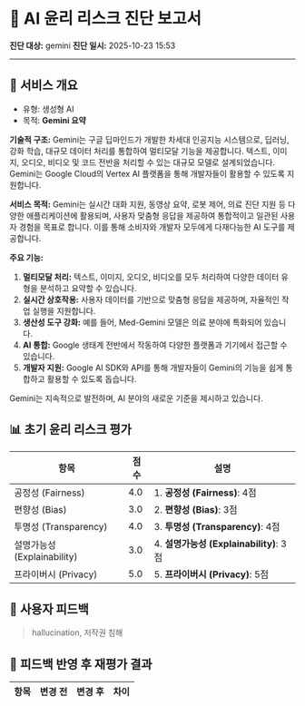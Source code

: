 # 🤖 AI 윤리 리스크 진단 보고서

**진단 대상:** gemini
**진단 일시:** 2025-10-23 15:53

---
## 📘 서비스 개요
- 유형: 생성형 AI
- 목적: **Gemini 요약**

**기술적 구조:**
Gemini는 구글 딥마인드가 개발한 차세대 인공지능 시스템으로, 딥러닝, 강화 학습, 대규모 데이터 처리를 통합하여 멀티모달 기능을 제공합니다. 텍스트, 이미지, 오디오, 비디오 및 코드 전반을 처리할 수 있는 대규모 모델로 설계되었습니다. Gemini는 Google Cloud의 Vertex AI 플랫폼을 통해 개발자들이 활용할 수 있도록 지원합니다.

**서비스 목적:**
Gemini는 실시간 대화 지원, 동영상 요약, 로봇 제어, 의료 진단 지원 등 다양한 애플리케이션에 활용되며, 사용자 맞춤형 응답을 제공하여 통합적이고 일관된 사용자 경험을 목표로 합니다. 이를 통해 소비자와 개발자 모두에게 다재다능한 AI 도구를 제공합니다.

**주요 기능:**
1. **멀티모달 처리:** 텍스트, 이미지, 오디오, 비디오를 모두 처리하여 다양한 데이터 유형을 분석하고 요약할 수 있습니다.
2. **실시간 상호작용:** 사용자 데이터를 기반으로 맞춤형 응답을 제공하며, 자율적인 작업 실행을 지원합니다.
3. **생산성 도구 강화:** 예를 들어, Med-Gemini 모델은 의료 분야에 특화되어 있습니다.
4. **AI 통합:** Google 생태계 전반에서 작동하여 다양한 플랫폼과 기기에서 접근할 수 있습니다.
5. **개발자 지원:** Google AI SDK와 API를 통해 개발자들이 Gemini의 기능을 쉽게 통합하고 활용할 수 있도록 돕습니다.

Gemini는 지속적으로 발전하며, AI 분야의 새로운 기준을 제시하고 있습니다.

## 📊 초기 윤리 리스크 평가
| 항목 | 점수 | 설명 |
|------|------|------|
| 공정성 (Fairness) | 4.0 | 1. **공정성 (Fairness)**: 4점 |
| 편향성 (Bias) | 3.0 | 2. **편향성 (Bias)**: 3점 |
| 투명성 (Transparency) | 4.0 | 3. **투명성 (Transparency)**: 4점 |
| 설명가능성 (Explainability) | 3.0 | 4. **설명가능성 (Explainability)**: 3점 |
| 프라이버시 (Privacy) | 5.0 | 5. **프라이버시 (Privacy)**: 5점 |

## 💬 사용자 피드백
> hallucination, 저작권 침해

## 🔁 피드백 반영 후 재평가 결과
| 항목 | 변경 전 | 변경 후 | 차이 |
|------|------|------|------|
